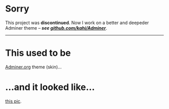 Sorry
======
This project was **discontinued**. Now I work on a better and deepeder Adminer theme – ***see [github.com/kahi/Adminer](https://github.com/kahi/Adminer)***.

-------------

This used to be
====
[Adminer.org](http://www.adminer.org/) theme (skin)…

…and it looked like…
=====
[this pic](http://cl.ly/2z0R0j1g2o1U3p1O0b3m).